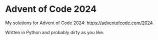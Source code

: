 Advent of Code 2024
===================

My solutions for Advent of Code 2024: https://adventofcode.com/2024

Written in Python and probably dirty as you like.